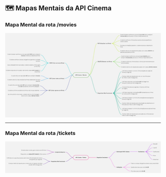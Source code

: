 ## 🗺️ Mapas Mentais da API Cinema

### Mapa Mental da rota /movies

![Mapa Mental Movies](../assets/MapaMentalMovie.jpg)

---

### Mapa Mental da rota /tickets

![Mapa Mental Movies](../assets/MapaMentalTicket.jpg)